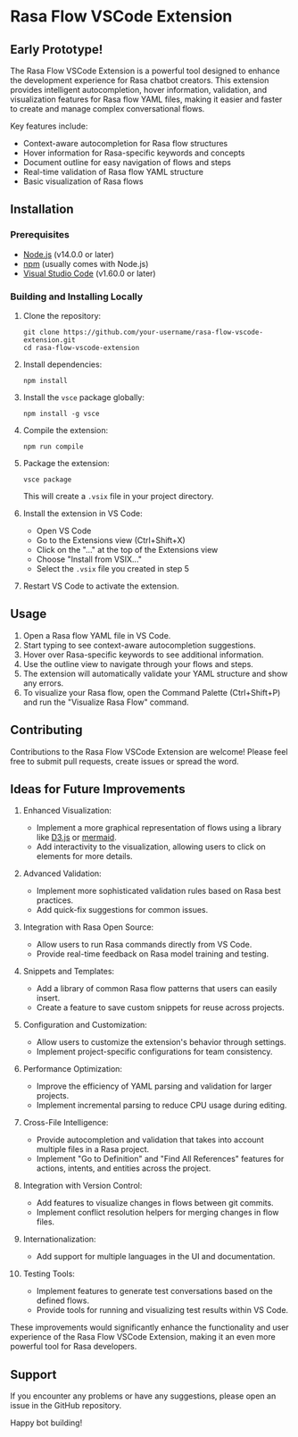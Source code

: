 # Rasa Flow VSCode Extension

## Early Prototype!

The Rasa Flow VSCode Extension is a powerful tool designed to enhance the development experience for Rasa chatbot creators. This extension provides intelligent autocompletion, hover information, validation, and visualization features for Rasa flow YAML files, making it easier and faster to create and manage complex conversational flows.

Key features include:

- Context-aware autocompletion for Rasa flow structures
- Hover information for Rasa-specific keywords and concepts
- Document outline for easy navigation of flows and steps
- Real-time validation of Rasa flow YAML structure
- Basic visualization of Rasa flows

## Installation

### Prerequisites

- [Node.js](https://nodejs.org/) (v14.0.0 or later)
- [npm](https://www.npmjs.com/) (usually comes with Node.js)
- [Visual Studio Code](https://code.visualstudio.com/) (v1.60.0 or later)

### Building and Installing Locally

1. Clone the repository:
   ```
   git clone https://github.com/your-username/rasa-flow-vscode-extension.git
   cd rasa-flow-vscode-extension
   ```

2. Install dependencies:
   ```
   npm install
   ```

3. Install the `vsce` package globally:
   ```
   npm install -g vsce
   ```

4. Compile the extension:
   ```
   npm run compile
   ```

5. Package the extension:
   ```
   vsce package
   ```
   This will create a `.vsix` file in your project directory.

6. Install the extension in VS Code:
   - Open VS Code
   - Go to the Extensions view (Ctrl+Shift+X)
   - Click on the "..." at the top of the Extensions view
   - Choose "Install from VSIX..."
   - Select the `.vsix` file you created in step 5

7. Restart VS Code to activate the extension.

## Usage

1. Open a Rasa flow YAML file in VS Code.
2. Start typing to see context-aware autocompletion suggestions.
3. Hover over Rasa-specific keywords to see additional information.
4. Use the outline view to navigate through your flows and steps.
5. The extension will automatically validate your YAML structure and show any errors.
6. To visualize your Rasa flow, open the Command Palette (Ctrl+Shift+P) and run the "Visualize Rasa Flow" command.

## Contributing

Contributions to the Rasa Flow VSCode Extension are welcome! Please feel free to submit pull requests, create issues or spread the word.

## Ideas for Future Improvements

1. Enhanced Visualization:
   - Implement a more graphical representation of flows using a library like [D3.js](https://d3js.org/) or [mermaid](https://mermaid-js.github.io/mermaid/#/).
   - Add interactivity to the visualization, allowing users to click on elements for more details.

2. Advanced Validation:
   - Implement more sophisticated validation rules based on Rasa best practices.
   - Add quick-fix suggestions for common issues.

3. Integration with Rasa Open Source:
   - Allow users to run Rasa commands directly from VS Code.
   - Provide real-time feedback on Rasa model training and testing.

4. Snippets and Templates:
   - Add a library of common Rasa flow patterns that users can easily insert.
   - Create a feature to save custom snippets for reuse across projects.

5. Configuration and Customization:
   - Allow users to customize the extension's behavior through settings.
   - Implement project-specific configurations for team consistency.

6. Performance Optimization:
   - Improve the efficiency of YAML parsing and validation for larger projects.
   - Implement incremental parsing to reduce CPU usage during editing.

7. Cross-File Intelligence:
   - Provide autocompletion and validation that takes into account multiple files in a Rasa project.
   - Implement "Go to Definition" and "Find All References" features for actions, intents, and entities across the project.

8. Integration with Version Control:
   - Add features to visualize changes in flows between git commits.
   - Implement conflict resolution helpers for merging changes in flow files.

9. Internationalization:
   - Add support for multiple languages in the UI and documentation.

10. Testing Tools:
    - Implement features to generate test conversations based on the defined flows.
    - Provide tools for running and visualizing test results within VS Code.

These improvements would significantly enhance the functionality and user experience of the Rasa Flow VSCode Extension, making it an even more powerful tool for Rasa developers.

## Support

If you encounter any problems or have any suggestions, please open an issue in the GitHub repository.

Happy bot building!
